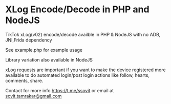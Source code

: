 # XLog Encode/Decode in PHP and NodeJS

TikTok xLog(v02) encode/decode availble in PHP & NodeJS with no ADB, JNI,Frida dependency

See example.php for example usage

Library variation also available in NodeJS

xLog requests are important if you want to make the device registered more available to do automated login/post login actions like follow, hearts, comments, share.

Contact for more info https://t.me/ssovit or email at sovit.tamrakar@gmail.com
